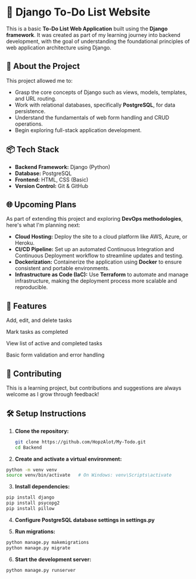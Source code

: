 # 📝 Django To-Do List Website

This is a basic **To-Do List Web Application** built using the **Django framework**. It was created as part of my learning journey into backend development, with the goal of understanding the foundational principles of web application architecture using Django.

## 🚀 About the Project

This project allowed me to:

- Grasp the core concepts of Django such as views, models, templates, and URL routing.
- Work with relational databases, specifically **PostgreSQL**, for data persistence.
- Understand the fundamentals of web form handling and CRUD operations.
- Begin exploring full-stack application development.

## 📦 Tech Stack

- **Backend Framework:** Django (Python)
- **Database:** PostgreSQL
- **Frontend:** HTML, CSS (Basic)
- **Version Control:** Git & GitHub

## 🌐 Upcoming Plans

As part of extending this project and exploring **DevOps methodologies**, here's what I'm planning next:

- **Cloud Hosting:** Deploy the site to a cloud platform like AWS, Azure, or Heroku.
- **CI/CD Pipeline:** Set up an automated Continuous Integration and Continuous Deployment workflow to streamline updates and testing.
- **Dockerization:** Containerize the application using **Docker** to ensure consistent and portable environments.
- **Infrastructure as Code (IaC):** Use **Terraform** to automate and manage infrastructure, making the deployment process more scalable and reproducible.

## 📌 Features
Add, edit, and delete tasks

Mark tasks as completed

View list of active and completed tasks

Basic form validation and error handling

## 🤝 Contributing
This is a learning project, but contributions and suggestions are always welcome as I grow through feedback!

## 🛠 Setup Instructions

1. **Clone the repository:**
   ```bash
   git clone https://github.com/HopzAlot/My-Todo.git
   cd Backend
   ```
2. **Create and activate a virtual environment:**

```bash
python -m venv venv
source venv/bin/activate   # On Windows: venv\Scripts\activate
```
3. **Install dependencies:**

```bash
pip install django
pip install psycopg2
pip install pillow
```
4. **Configure PostgreSQL database settings in settings.py**

5. **Run migrations:**

```bash
python manage.py makemigrations
python manage.py migrate
```
6. **Start the development server:**

```bash
python manage.py runserver
```
  
